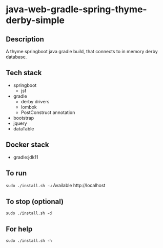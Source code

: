 # java-web-gradle-spring-thyme-derby-simple

## Description
A thyme springboot java gradle build,
that connects to in memory derby database.

## Tech stack
- springboot
  - jsf
- gradle
  - derby drivers
  - lombok
  - PostConstruct annotation
- bootstrap
- jquery
- dataTable

## Docker stack
- gradle:jdk11

## To run
`sudo ./install.sh -u`
Available http://localhost

## To stop (optional)
`sudo ./install.sh -d`

## For help
`sudo ./install.sh -h`
